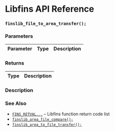 # Libfins API Reference

### `finslib_file_to_area_transfer();`

### Parameters

| Parameter | Type | Description |
| :--- | :--- | :--- |

### Returns

| Type | Description |
| :--- | :--- |

### Description

### See Also

* [`FINS_RETVAL...`](FINS_RETVAL.md) &ndash; Libfins function return code list
* [`finslib_area_file_compare();`](finslib_area_file_compare.md)
* [`finslib_area_to_file_transfer();`](finslib_area_to_file_transfer.md)
